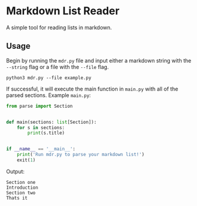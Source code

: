 # Markdown List Reader

A simple tool for reading lists in markdown.

## Usage

Begin by running the `mdr.py` file and input either a markdown string with the `--string` flag or a file with the `--file` flag.

```shell
python3 mdr.py --file example.py
```

If successful, it will execute the main function in `main.py` with all of the parsed sections. Example `main.py`:

```python
from parse import Section


def main(sections: list[Section]):
    for s in sections:
        print(s.title)


if __name__ == '__main__':
    print('Run mdr.py to parse your markdown list!')
    exit(1)
```

Output:

```
Section one
Introduction
Section two
Thats it
```
